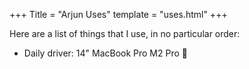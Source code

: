 +++
Title = "Arjun Uses"
template = "uses.html"
+++


Here are a list of things that I use, in no particular order:

- Daily driver: 14" MacBook Pro M2 Pro 